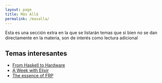 ```yaml
---
layout: page
title: Más Allá
permalink: /masalla/
---
```


Esta es una sección extra en la que se listarán temas que si bien no se dan directamente en la materia, son de interés como lectura adicional

## Temas interesantes

- [From Haskell to Hardware](http://begriffs.com/posts/2015-06-28-haskell-to-hardware.html)
- [A Week with Elixir](http://joearms.github.io/2013/05/31/a-week-with-elixir.html)
- [The essence of FRP](http://begriffs.com/posts/2015-07-22-essence-of-frp.html)
